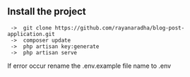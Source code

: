 <h2> Install the project </h2>
                       
     ->  git clone https://github.com/rayanaradha/blog-post-application.git
     ->  composer update
     ->  php artisan key:generate 
     ->  php artisan serve
     
  If error occur rename  the .env.example file name to .env 

